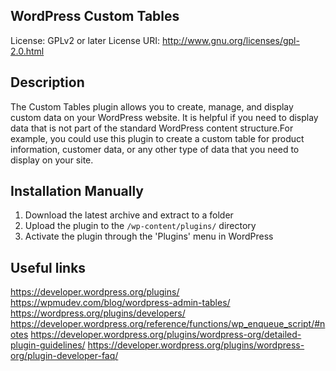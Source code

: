 ## WordPress Custom Tables
License: GPLv2 or later
License URI: http://www.gnu.org/licenses/gpl-2.0.html

## Description
The Custom Tables plugin allows you to create, manage, and display custom data on your WordPress website.
It is helpful if you need to display data that is not part of the standard WordPress content structure.For example, you could use this plugin to create a custom table for product information, customer data,
or any other type of data that you need to display on your site.

## Installation Manually
1. Download the latest archive and extract to a folder
2. Upload the plugin to the `/wp-content/plugins/` directory
3. Activate the plugin through the 'Plugins' menu in WordPress

## Useful links
https://developer.wordpress.org/plugins/
https://wpmudev.com/blog/wordpress-admin-tables/
https://wordpress.org/plugins/developers/
https://developer.wordpress.org/reference/functions/wp_enqueue_script/#notes
https://developer.wordpress.org/plugins/wordpress-org/detailed-plugin-guidelines/
https://developer.wordpress.org/plugins/wordpress-org/plugin-developer-faq/